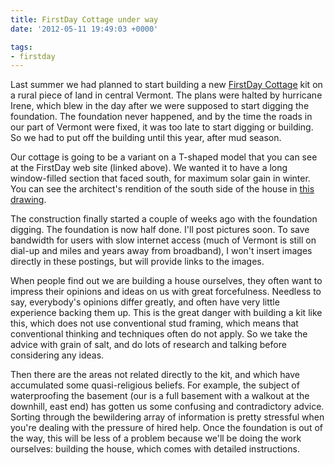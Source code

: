 ```yaml
---
title: FirstDay Cottage under way
date: '2012-05-11 19:49:03 +0000'

tags:
- firstday
---
```


Last summer we had planned to start building a new [FirstDay
Cottage](http://www.firstdaycottage.com) kit on a rural piece of land
in central Vermont.  The plans were halted by hurricane Irene, which
blew in the day after we were supposed to start digging the
foundation.  The foundation never happened, and by the time the roads
in our part of Vermont were fixed, it was too late to start digging or
building.  So we had to put off the building until this year, after
mud season.

Our cottage is going to be a variant on a T-shaped model that you can
see at the FirstDay web site (linked above).  We wanted it to have a
long window-filled section that faced south, for maximum solar gain in
winter.  You can see the architect's rendition of the south side of
the house in
[this drawing](/gallery/firstday-cottage/south-elevation.jpg).

The construction finally started a couple of weeks ago with the
foundation digging.  The foundation is now half done. I'll post
pictures soon.  To save bandwidth for users with slow internet access
(much of Vermont is still on dial-up and miles and years away from
broadband), I won't insert images directly in these postings, but will
provide links to the images.

When people find out we are building a house ourselves, they often
want to impress their opinions and ideas on us with great
forcefulness.  Needless to say, everybody's opinions differ greatly,
and often have very little experience backing them up.  This is the
great danger with building a kit like this, which does not use
conventional stud framing, which means that conventional thinking and
techniques often do not apply.  So we take the advice with grain of
salt, and do lots of research and talking before considering any
ideas.

Then there are the areas not related directly to the kit, and which
have accumulated some quasi-religious beliefs. For example, the
subject of waterproofing the basement (our is a full basement with a
walkout at the downhill, east end) has gotten us some confusing and
contradictory advice.  Sorting through the bewildering array of
information is pretty stressful when you're dealing with the pressure
of hired help.  Once the foundation is out of the way, this will be
less of a problem because we'll be doing the work ourselves: building
the house, which comes with detailed instructions.
